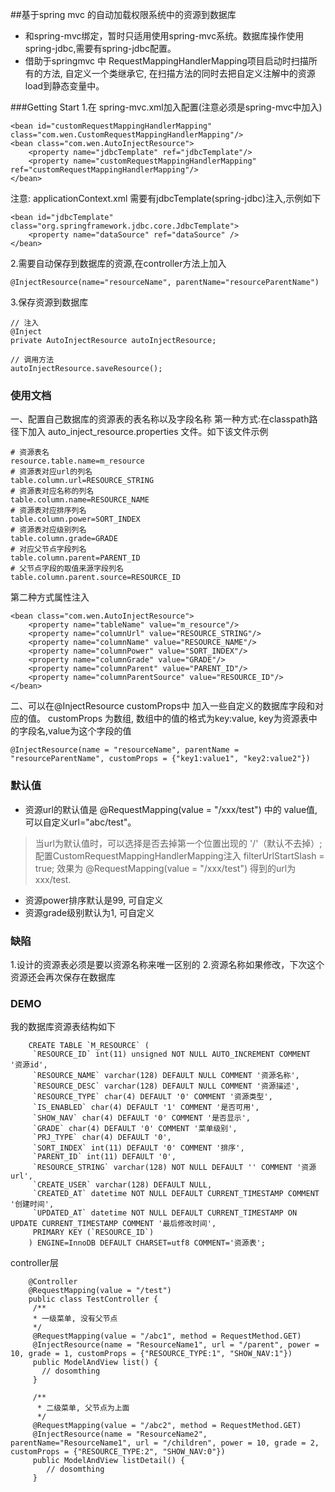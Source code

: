 ##基于spring mvc 的自动加载权限系统中的资源到数据库
* 和spring-mvc绑定，暂时只适用使用spring-mvc系统。数据库操作使用spring-jdbc,需要有spring-jdbc配置。
* 借助于springmvc 中 RequestMappingHandlerMapping项目启动时扫描所有的方法, 自定义一个类继承它, 在扫描方法的同时去把自定义注解中的资源load到静态变量中。

###Getting Start
1.在 spring-mvc.xml加入配置(注意必须是spring-mvc中加入)

    <bean id="customRequestMappingHandlerMapping" class="com.wen.CustomRequestMappingHandlerMapping"/>
    <bean class="com.wen.AutoInjectResource">
        <property name="jdbcTemplate" ref="jdbcTemplate"/>
        <property name="customRequestMappingHandlerMapping" ref="customRequestMappingHandlerMapping"/>
    </bean>
注意:
    applicationContext.xml 需要有jdbcTemplate(spring-jdbc)注入,示例如下
    
    <bean id="jdbcTemplate" class="org.springframework.jdbc.core.JdbcTemplate">
        <property name="dataSource" ref="dataSource" />
    </bean>
2.需要自动保存到数据库的资源,在controller方法上加入

    @InjectResource(name="resourceName", parentName="resourceParentName")

3.保存资源到数据库
    
    // 注入
    @Inject
    private AutoInjectResource autoInjectResource;
    
    // 调用方法
    autoInjectResource.saveResource();
    
### 使用文档
一、配置自己数据库的资源表的表名称以及字段名称
第一种方式:在classpath路径下加入 auto_inject_resource.properties 文件。如下该文件示例
    
    # 资源表名
    resource.table.name=m_resource
    # 资源表对应url的列名
    table.column.url=RESOURCE_STRING
    # 资源表对应名称的列名
    table.column.name=RESOURCE_NAME
    # 资源表对应排序列名
    table.column.power=SORT_INDEX
    # 资源表对应级别列名
    table.column.grade=GRADE
    # 对应父节点字段列名
    table.column.parent=PARENT_ID
    # 父节点字段的取值来源字段列名
    table.column.parent.source=RESOURCE_ID
第二种方式属性注入
    
    <bean class="com.wen.AutoInjectResource">
        <property name="tableName" value="m_resource"/>
        <property name="columnUrl" value="RESOURCE_STRING"/>
        <property name="columnName" value="RESOURCE_NAME"/>
        <property name="columnPower" value="SORT_INDEX"/>
        <property name="columnGrade" value="GRADE"/>
        <property name="columnParent" value="PARENT_ID"/>
        <property name="columnParentSource" value="RESOURCE_ID"/>
    </bean>
二、可以在@InjectResource customProps中 加入一些自定义的数据库字段和对应的值。
    customProps 为数组, 数组中的值的格式为key:value, key为资源表中的字段名,value为这个字段的值
    
    @InjectResource(name = "resourceName", parentName = "resourceParentName", customProps = {"key1:value1", "key2:value2"})
    
### 默认值
* 资源url的默认值是 @RequestMapping(value = "/xxx/test") 中的 value值,可以自定义url="abc/test"。
>当url为默认值时，可以选择是否去掉第一个位置出现的 '/'（默认不去掉）;
配置CustomRequestMappingHandlerMapping注入 filterUrlStartSlash = true;
效果为 @RequestMapping(value = "/xxx/test") 得到的url为 xxx/test.
* 资源power排序默认是99, 可自定义
* 资源grade级别默认为1, 可自定义
    
### 缺陷
1.设计的资源表必须是要以资源名称来唯一区别的
2.资源名称如果修改，下次这个资源还会再次保存在数据库

### DEMO
   我的数据库资源表结构如下
   
        CREATE TABLE `M_RESOURCE` (
         `RESOURCE_ID` int(11) unsigned NOT NULL AUTO_INCREMENT COMMENT '资源id',
         `RESOURCE_NAME` varchar(128) DEFAULT NULL COMMENT '资源名称',
         `RESOURCE_DESC` varchar(128) DEFAULT NULL COMMENT '资源描述',
         `RESOURCE_TYPE` char(4) DEFAULT '0' COMMENT '资源类型',
         `IS_ENABLED` char(4) DEFAULT '1' COMMENT '是否可用',
         `SHOW_NAV` char(4) DEFAULT '0' COMMENT '是否显示',
         `GRADE` char(4) DEFAULT '0' COMMENT '菜单级别',
         `PRJ_TYPE` char(4) DEFAULT '0',
         `SORT_INDEX` int(11) DEFAULT '0' COMMENT '排序',
         `PARENT_ID` int(11) DEFAULT '0',
         `RESOURCE_STRING` varchar(128) NOT NULL DEFAULT '' COMMENT '资源url',
         `CREATE_USER` varchar(128) DEFAULT NULL,
         `CREATED_AT` datetime NOT NULL DEFAULT CURRENT_TIMESTAMP COMMENT '创建时间',
         `UPDATED_AT` datetime NOT NULL DEFAULT CURRENT_TIMESTAMP ON UPDATE CURRENT_TIMESTAMP COMMENT '最后修改时间',
         PRIMARY KEY (`RESOURCE_ID`)
        ) ENGINE=InnoDB DEFAULT CHARSET=utf8 COMMENT='资源表';
   
   controller层
   
        @Controller
        @RequestMapping(value = "/test")
        public class TestController {
         /**
         * 一级菜单, 没有父节点
         */
         @RequestMapping(value = "/abc1", method = RequestMethod.GET)
         @InjectResource(name = "ResourceName1", url = "/parent", power = 10, grade = 1, customProps = {"RESOURCE_TYPE:1", "SHOW_NAV:1"})
         public ModelAndView list() {
           // dosomthing
         }
         
         /**
          * 二级菜单, 父节点为上面
          */
         @RequestMapping(value = "/abc2", method = RequestMethod.GET)
         @InjectResource(name = "ResourceName2", parentName="ResourceName1", url = "/children", power = 10, grade = 2, customProps = {"RESOURCE_TYPE:2", "SHOW_NAV:0"})
         public ModelAndView listDetail() {
            // dosomthing
         }
     

  


